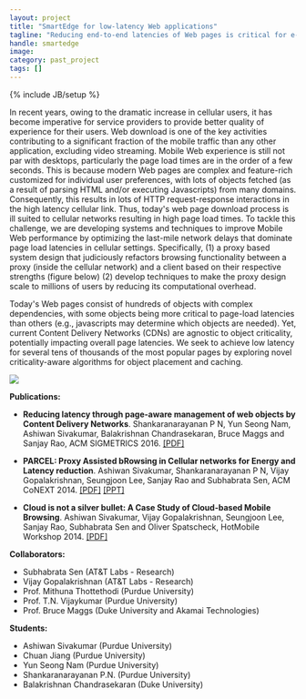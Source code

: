 ```yaml
---
layout: project
title: "SmartEdge for low-latency Web applications"
tagline: "Reducing end-to-end latencies of Web pages is critical for e-commerce, directly impacting user engagement and revenue. For example, Amazon found that 100ms of latency costs 1% in sales, while Google Search found that a 400ms delay resulted in a 0.59% reduction in searches per user. There are several trends that pose challenges to achieving low latency for Web applications -- Web pages are becoming complex day-by-day with rich interactive content as well as increase in Web activities using small form factor devices such as smartphones and tablets connected over high-latency cellular networks. In this project, we are developing a system to improve Mobile Web performance by achieving the right refactoring of browsing functionality between a proxy (in the edge) and a client, based on their respective strengths and techniques to make the proxy design scale to millions of users by reducing its computational overhead. Further, in a broader context beyond mobile, we seek to achieve low-latency for Web applications by exploring criticality-aware algorithms for Web object placement and caching in Content Delivery Networks (CDNs)."
handle: smartedge
image: 
category: past_project
tags: []
---
```

{% include JB/setup %}

In recent years, owing to the dramatic increase in cellular users, it has become imperative for service providers to provide better quality of experience for their users. Web download is one of the key activities contributing to a significant fraction of the mobile traffic than any other application, excluding video streaming. Mobile Web experience is still not par with desktops, particularly the page load times are in the order of a few seconds. This is because modern Web pages are complex and feature-rich customized for individual user preferences, with lots of objects fetched (as a result of parsing HTML and/or executing Javascripts) from many domains. Consequently, this results in lots of HTTP request-response interactions in the high latency cellular link. Thus, today's web page download process is ill suited to cellular networks resulting in high page load times. To tackle this challenge, we are developing systems and techniques to improve Mobile Web performance by optimizing the last-mile network delays that dominate page load latencies in cellular settings. Specifically, (1) a proxy based system design that judiciously refactors browsing functionality between a proxy (inside the cellular network) and a client based on their respective strengths (figure below) (2) develop techniques to make the proxy design scale to millions of users by reducing its computational overhead.

Today's Web pages consist of hundreds of objects with complex dependencies, with some objects being more critical to page-load latencies than others (e.g., javascripts may determine which objects are needed). Yet, current Content Delivery Networks (CDNs) are agnostic to object criticality, potentially impacting overall page latencies. We seek to achieve low latency for several tens of thousands of the most popular pages by exploring novel criticality-aware algorithms for object placement and caching.

![](https://engineering.purdue.edu/~isl/parcel_architecture.png)

**Publications:**

- **Reducing latency through page-aware management of web objects by Content Delivery Networks**. Shankaranarayanan P N, Yun Seong Nam, Ashiwan Sivakumar, Balakrishnan Chandrasekaran, Bruce Maggs and Sanjay Rao, ACM SIGMETRICS 2016. [[PDF]](https://engineering.purdue.edu/~isl/papers/sigmetrics16.pdf)

- **PARCEL: Proxy Assisted bRowsing in Cellular networks for Energy and Latency reduction**. Ashiwan Sivakumar, Shankaranarayanan P N, Vijay Gopalakrishnan, Seungjoon Lee, Sanjay Rao and Subhabrata Sen, ACM CoNEXT 2014. [[PDF]](https://engineering.purdue.edu/~isl/papers/paper169_final_CoNEXT14.pdf) [[PPT]](https://engineering.purdue.edu/~isl/papers/conext14_parcel-nov29_3pm.pdf)

- **Cloud is not a silver bullet: A Case Study of Cloud-based Mobile Browsing**. Ashiwan Sivakumar, Vijay Gopalakrishnan, Seungjoon Lee, Sanjay Rao, Subhabrata Sen and Oliver Spatscheck, HotMobile Workshop 2014. [[PDF]](https://engineering.purdue.edu/~isl/hotmobile14-browsing.pdf)

**Collaborators:**

- Subhabrata Sen (AT&T Labs - Research)
- Vijay Gopalakrishnan (AT&T Labs - Research)
- Prof. Mithuna Thottethodi (Purdue University)
- Prof. T.N. Vijaykumar (Purdue University)
- Prof. Bruce Maggs (Duke University and Akamai Technologies)

**Students:**

- Ashiwan Sivakumar (Purdue University)
- Chuan Jiang (Purdue University)
- Yun Seong Nam (Purdue University)
- Shankaranarayanan P.N. (Purdue University)
- Balakrishnan Chandrasekaran (Duke University)